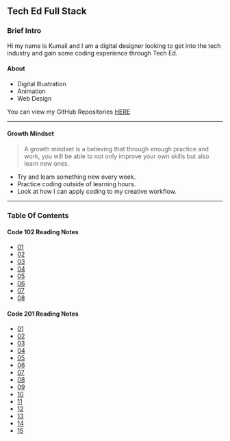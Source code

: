 ## Tech Ed Full Stack

### Brief Intro

Hi my name is Kumail and I am a digital designer looking to get into the tech industry and gain some coding experience through Tech Ed.

#### About

- Digital Illustration
- Animation
- Web Design

You can view my GitHub Repositories [HERE](https://github.com/KYT01)

***

#### Growth Mindset

> A growth mindset is a believing that through enough practice and work, you will be able to not only improve your own skills but also learn new ones.

- Try and learn something new every week.
- Practice coding outside of learning hours.
- Look at how I can apply coding to my creative workflow.

***

### Table Of Contents

#### Code 102 Reading Notes

- [01](/102/01.md)
- [02](/102/02.md)
- [03]()
- [04]()
- [05]()
- [06]()
- [07]()
- [08]()

#### Code 201 Reading Notes

- [01]()
- [02]()
- [03]()
- [04]()
- [05]()
- [06]()
- [07]()
- [08]()
- [09]()
- [10]()
- [11]()
- [12]()
- [13]()
- [14]()
- [15]()
